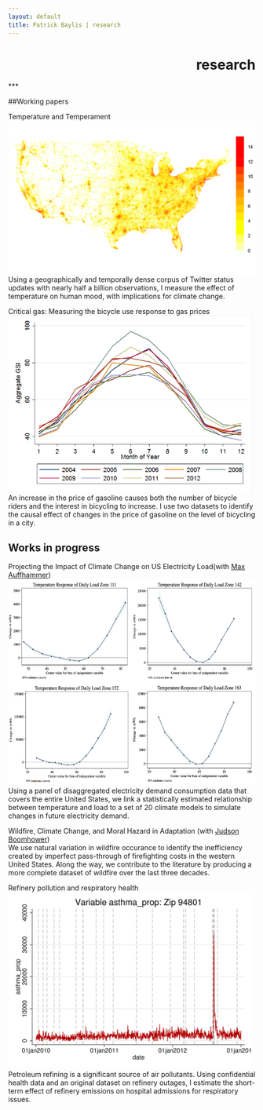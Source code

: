 ```yaml
---
layout: default
title: Patrick Baylis | research
---
```

<h1 align="right">research</h1>
***

##Working papers

<emph>Temperature and Temperament</emph><br>
<img src="images/projects/temptemp2.png"/><br>
Using a geographically and temporally dense corpus of Twitter status updates with nearly half a billion observations, I measure the effect of temperature on human mood, with implications for climate change.

<emph>Critical gas: Measuring the bicycle use response to gas prices</emph><br>
<img src="images/projects/bike.png" alt="Critical gas" height="360px" class="shadow" /><br>
An increase in the price of gasoline causes both the number of bicycle riders and the interest in bicycling to increase. I use two datasets to identify the causal effect of changes in the price of gasoline on the level of bicycling in a city.

## Works in progress

<emph>Projecting the Impact of Climate Change on US Electricity Load</emph>(with <a href="http://www.auffhammer.com/">Max Auffhammer</a>)<br>
<img src="images/projects/projectload.png" alt="Projecting load" height="420px" class="shadow" /> <br>
Using a panel of disaggregated electricity demand consumption data that covers the entire United States, we link a statistically estimated relationship between temperature and load to a set of 20 climate models to simulate changes in future electricity demand.

<emph>Wildfire, Climate Change, and Moral Hazard in Adaptation</emph> (with [Judson Boomhower](https://are.berkeley.edu/candidate/Judson-Boomhower))<br>
We use natural variation in wildfire occurance to identify the inefficiency created by imperfect pass-through of firefighting costs in the western United States. Along the way, we contribute to the literature by producing a more complete dataset of wildfire over the last three decades.

<emph>Refinery pollution and respiratory health</emph><br>
<img src="images/projects/respHealth.jpg" alt="Refinery pollution and respiratory health" height="360px" class="shadow" /><br>
Petroleum refining is a significant source of air pollutants. Using confidential health data and an original dataset on refinery outages, I estimate the short-term effect of refinery emissions on hospital admissions for respiratory issues.  

